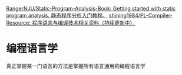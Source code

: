 [RangerNJU/Static-Program-Analysis-Book: Getting started with static program analysis. 静态程序分析入门教程。](https://github.com/RangerNJU/Static-Program-Analysis-Book)
[shining1984/PL-Compiler-Resource: 程序语言与编译技术相关资料（持续更新中）](https://github.com/shining1984/PL-Compiler-Resource)

# 编程语言学
真正掌握某一门语言的方法是掌握所有语言通用的编程语言学
